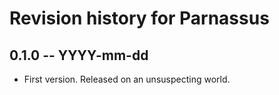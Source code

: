 # Revision history for Parnassus

## 0.1.0  -- YYYY-mm-dd

* First version. Released on an unsuspecting world.
